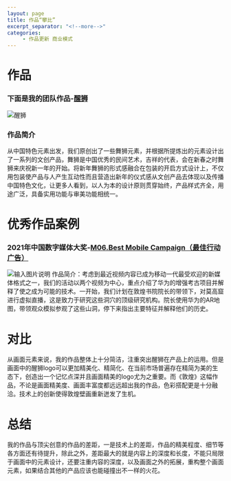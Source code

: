 ```yaml
---
layout: page
title: 作品“攀比”
excerpt_separator: "<!--more-->"
categories:
     - 作品更新 商业模式
---
```


<!--more-->


# 作品
### 下面是我的团队作品-[醒狮](http://www.ccfcs.cn/show/info?id=16231)
![醒狮](https://images.gitee.com/uploads/images/2021/0424/141327_17d6e637_2229190.png "醒狮.png")

### 作品简介

从中国特色元素出发，我们原创出了一些舞狮元素，并根据所提炼出的元素设计出了一系列的文创产品，舞狮是中国优秀的民间艺术，吉祥的代表，会在新春之时舞狮来庆祝新一年的开始。将新年舞狮的形式感融合在包装的开启方式设计上，不仅用包装使产品与人产生互动性而且营造出新年的仪式感从文创产品去体现以及传播中国特色文化，让更多人看到，以人为本的设计原则贯穿始终，产品样式齐全，用途广泛，具备实用功能与审美功能相统一。

# 优秀作品案例
### 2021年中国数字媒体大奖-[M06.Best Mobile Campaign（最佳行动广告）](https://www.digitalmediaawards-china.com/en/winners-en/2021/)

![输入图片说明](https://images.gitee.com/uploads/images/2021/0424/141818_fbc74ea8_2229190.jpeg "敦煌.jpg")
作品简介：考虑到最近视频内容已成为移动一代最受欢迎的新媒体格式之一，我们的活动以两个视频为中心，重点介绍了华为的增强考古项目并解释了使之成为可能的技术。一开始，我们计划在敦煌书院院长的带领下，对莫高窟进行虚拟直播，这是致力于研究这些洞穴的顶级研究机构。院长使用华为的AR地图，带领观众模拟参观了这些山洞，停下来指出主要特征并解释他们的历史。

# 对比

从画面元素来说，我的作品整体上十分简洁，注重突出醒狮在产品上的运用。但是画面中的醒狮logo可以更加精美化、精简化、在当前市场普遍存在精简为美的生态下，创造出一个记忆点深并且画面精美的logo尤为之重要。而《敦煌》这幅作品，不论是画面精美度、画面丰富度都远远超出我的作品，色彩搭配更是十分融洽。技术上的创新使得敦煌壁画重新迸发了生机。



# 总结
我的作品与顶尖创意的作品的差距，一是技术上的差距，作品的精美程度、细节等各方面还有待提升，除此之外，差距最大的就是内容上的深度和长度，不能只局限于画面中的元素设计，还要注重内容的深度，以及画面之外的拓展，重构整个画面元素，如果结合其他的产品应该也能碰撞出不一样的火花。

